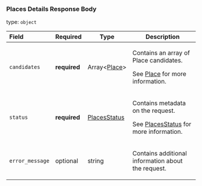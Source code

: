 <!--- This is a generated file, do not edit! -->
<!--- [START maps_http_schema_placesfindplacefromtextresponse] -->
<h3 class="schema-object" id="PlacesFindPlaceFromTextResponse">Places Details Response Body</h3>

type: `object`

| Field           | Required     | Type                                         | Description                                                                                                                                               |
| :-------------- | ------------ | -------------------------------------------- | --------------------------------------------------------------------------------------------------------------------------------------------------------- |
| `candidates`    | **required** | Array&lt;[Place](#Place "Place")&gt;         | <div class="ref-property-description"><p>Contains an array of Place candidates.</p><p>See <a href="#Place">Place</a> for more information.</div>          |
| `status`        | **required** | [PlacesStatus](#PlacesStatus "PlacesStatus") | <div class="ref-property-description"><p>Contains metadata on the request.</p><p>See <a href="#PlacesStatus">PlacesStatus</a> for more information.</div> |
| `error_message` | optional     | string                                       | <div class="nonref-property-description"><p>Contains additional information about the request.</p></div>                                                  |

<!--- [END maps_http_schema_placesfindplacefromtextresponse] -->
